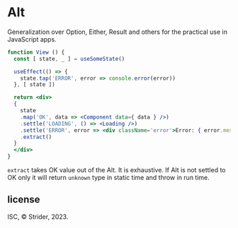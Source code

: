 # Alt

Generalization over Option, Either, Result and others for the practical use in JavaScript apps.

```jsx
function View () {
  const [ state, _ ] = useSomeState()

  useEffect(() => {
    state.tap('ERROR', error => console.error(error))
  }, [ state ])

  return <div>
  {
    state
    .map('OK', data => <Component data={ data } />)
    .settle('LOADING', () => <Loading />)
    .settle('ERROR', error => <div className='error'>Error: { error.message }</div>)
    .extract()
  }
  </div>
}
```

`extract` takes OK value out of the Alt. It is exhaustive. If Alt is not settled to OK only it will return `unknown` type in static time and throw in run time.

## license

ISC, © Strider, 2023.
